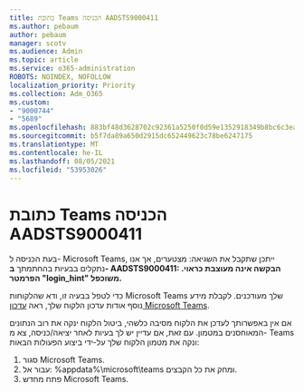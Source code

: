 ```yaml
---
title: כתובת Teams הכניסה AADSTS9000411
ms.author: pebaum
author: pebaum
manager: scotv
ms.audience: Admin
ms.topic: article
ms.service: o365-administration
ROBOTS: NOINDEX, NOFOLLOW
localization_priority: Priority
ms.collection: Adm_O365
ms.custom:
- "9000744"
- "5689"
ms.openlocfilehash: 883bf48d3628702c92361a5250f0d59e1352918349b8bc6c3eae5a948b72fc57
ms.sourcegitcommit: b5f7da89a650d2915dc652449623c78be6247175
ms.translationtype: MT
ms.contentlocale: he-IL
ms.lasthandoff: 08/05/2021
ms.locfileid: "53953026"
---
```

# <a name="addressing-teams-sign-in-error-aadsts9000411"></a>כתובת Teams הכניסה AADSTS9000411

בעת הכניסה ל- Microsoft Teams, ייתכן שתקבל את השגיאה: מצטערים, אך אנו נתקלים בבעיות בהחתמתך **ב- AADSTS9000411: הבקשה אינה מעוצבת כראוי. הפרמטר "login_hint" משוכפל.**

כדי לטפל בבעיה זו, ודא שהלקוחות Microsoft Teams שלך מעודכנים. לקבלת מידע נוסף אודות עדכון הלקוח שלך, ראה [עדכון Microsoft Teams](https://support.office.com/article/Update-Microsoft-Teams-535a8e4b-45f0-4f6c-8b3d-91bca7a51db1).

אם אין באפשרותך לעדכן את הלקוח מסיבה כלשהי, ביטול הלקוח ינקה את רוב הנתונים המאוחסנים במטמון. עם זאת, אם עדיין יש לך בעיות לאחר יציאה/כניסה, צא מ- Teams ונקה את מטמון הלקוח שלך על-ידי ביצוע הפעולות הבאות:
1. סגור Microsoft Teams.
2. עבור אל: %appdata%\microsoft\teams ומחק את כל הקבצים.
3. פתח מחדש Microsoft Teams.
